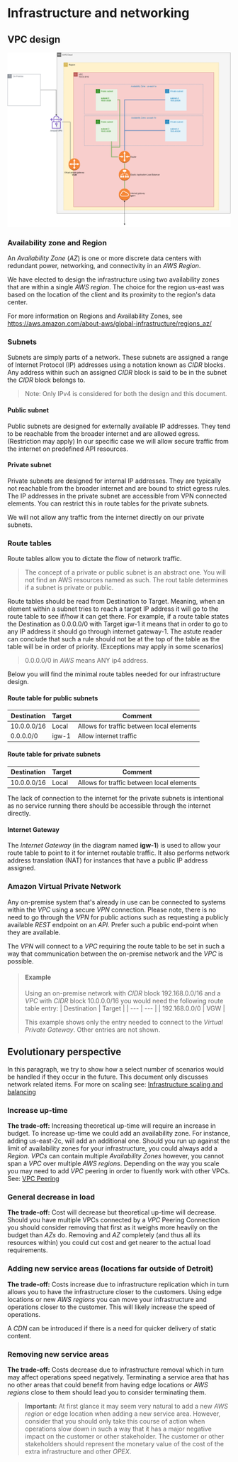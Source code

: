 # Infrastructure and networking

## VPC design

![VPC Design](../../img/infra-vpc.png)

### Availability zone and Region
An _Availability Zone_ (_AZ_) is one or more discrete data centers with redundant power, networking, and connectivity in an _AWS Region_. 

We have elected to design the infrastructure using two availability zones that are within a single _AWS region_. The choice for the region us-east was based on the location of the client and its proximity to the region's data center.

For more information on Regions and Availability Zones, see https://aws.amazon.com/about-aws/global-infrastructure/regions_az/

### Subnets
Subnets are simply parts of a network. These subnets are assigned a range of Internet Protocol (IP) addresses using a notation known as _CIDR_ blocks. Any address within such an assigned _CIDR_ block is said to be in the subnet the _CIDR_ block belongs to.

> Note: Only IPv4 is considered for both the design and this document.

#### Public subnet
Public subnets are designed for externally available IP addresses. They tend to be reachable from the broader internet and are allowed egress. (Restriction may apply) In our specific case we will allow secure traffic from the internet on predefined API resources.

#### Private subnet
Private subnets are designed for internal IP addresses. They are typically not reachable from the broader internet and are bound to strict egress rules. The IP addresses in the private subnet are accessible from VPN connected elements. You can restrict this in route tables for the private subnets.

We will not allow any traffic from the internet directly on our private subnets.

### Route tables
Route tables allow you to dictate the flow of network traffic.

> The concept of a private or public subnet is an abstract one. You will not find an AWS resources named as such. The rout table determines if a subnet is private or public.

Route tables should be read from Destination to Target. Meaning, when an element within a subnet tries to reach a target IP address it will go to the route table to see if/how it can get there. For example, if a route table states the Destination as 0.0.0.0/0 with Target igw-1 it means that in order to go to any IP address it should go through internet gateway-1. The astute reader can conclude that such a rule should not be at the top of the table as the table will be in order of priority. (Exceptions may apply in some scenarios)

> 0.0.0.0/0 in _AWS_ means ANY ip4 address. 

Below you will find the minimal route tables needed for our infrastructure design.

#### Route table for public subnets
| Destination      | Target   | Comment             |
| ----        | ------        | ------              |
| 10.0.0.0/16 | Local         | Allows for traffic between local elements |
| 0.0.0.0/0   | igw-1         | Allow internet traffic |

#### Route table for private subnets

| Destination      | Target   | Comment             |
| ----        | ------        | ------              |
| 10.0.0.0/16 | Local         | Allows for traffic between local elements |

The lack of connection to the internet for the private subnets is intentional as no service running there should be accessible through the internet directly.

#### Internet Gateway
The _Internet Gateway_ (in the diagram named **igw-1**) is used to allow your route table to point to it for internet routable traffic. It also performs network address translation (NAT) for instances that have a public IP address assigned.

### Amazon Virtual Private Network
Any on-premise system that's already in use can be connected to systems within the _VPC_ using a secure _VPN_ connection. Please note, there is no need to go through the _VPN_ for public actions such as requesting a publicly available _REST_ endpoint on an _API_. Prefer such a public end-point when they are available.

The _VPN_ will connect to a _VPC_ requiring the route table to be set in such a way that communication between the on-premise network and the _VPC_ is possible.

> #### Example
> Using an on-premise network with _CIDR_ block 192.168.0.0/16 and a _VPC_ with _CIDR_ block 10.0.0.0/16 you would need the following route table entry:
> | Destination | Target |
> | --- | --- |
> | 192.168.0.0/0 | VGW |
>
> This example shows only the entry needed to connect to the _Virtual Private Gateway_. Other entries are not shown.

## Evolutionary perspective
In this paragraph, we try to show how a select number of scenarios would be handled if they occur in the future. This document only discusses network related items. For more on scaling see: [Infrastructure scaling and balancing](InfrastructureScalingAndBalancing.md)

### Increase up-time
**The trade-off:** Increasing theoretical up-time will require an increase in budget.
To increase up-time we could add an availability zone. For instance, adding us-east-2c, will add an additional one. Should you run up against the limit of availability zones for your infrastructure, you could always add a _Region_. _VPCs_ can contain multiple _Availability Zones_ however, you cannot span a _VPC_ over multiple _AWS regions_. Depending on the way you scale you may need to add _VPC_ peering in order to fluently work with other VPCs. See: [VPC Peering](https://docs.aws.amazon.com/vpc/latest/peering/what-is-vpc-peering.html)

### General decrease in load
**The trade-off:** Cost will decrease but theoretical up-time will decrease.
Should you have multiple VPCs connected by a _VPC_ Peering Connection you should consider removing that first as it weighs more heavily on the budget than _AZs_ do. Removing and _AZ_ completely (and thus all its resources within) you could cut cost and get nearer to the actual load requirements.

### Adding new service areas (locations far outside of Detroit)
**The trade-off:** Costs increase due to infrastructure replication which in turn allows you to have the infrastructure closer to the customers.
Using edge locations or new _AWS regions_ you can move your infrastructure and operations closer to the customer. This will likely increase the speed of operations.

A _CDN_ can be introduced if there is a need for quicker delivery of static content.

### Removing new service areas
**The trade-off:** Costs decrease due to infrastructure removal which in turn may affect operations speed negatively.
Terminating a service area that has no other areas that could benefit from having edge locations or _AWS regions_ close to them should lead you to consider terminating them.

> **Important:** At first glance it may seem very natural to add a new _AWS region_ or edge location when adding a new service area. However, consider that you should only take this course of action when operations slow down in such a way that it has a major negative impact on the customer or other stakeholder. The customer or other stakeholders should represent the monetary value of the cost of the extra infrastructure and other _OPEX_.
